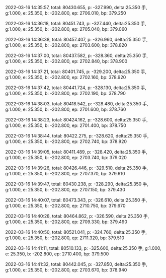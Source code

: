 2022-03-16 14:35:57, total: 80430.655, p: -327.990, delta:25.350 手, g:1.000, e: 25.350, b: -202.800, ep: 2706.010, bp: 379.250

2022-03-16 14:36:18, total: 80451.743, p: -327.440, delta:25.350 手, g:1.000, e: 25.350, b: -202.800, ep: 2705.040, bp: 379.060

2022-03-16 14:36:38, total: 80457.407, p: -326.960, delta:25.350 手, g:1.000, e: 25.350, b: -202.800, ep: 2703.600, bp: 378.820

2022-03-16 14:37:00, total: 80437.582, p: -328.360, delta:25.350 手, g:1.000, e: 25.350, b: -202.800, ep: 2702.840, bp: 378.900

2022-03-16 14:37:21, total: 80401.745, p: -329.200, delta:25.350 手, g:1.000, e: 25.350, b: -202.800, ep: 2702.160, bp: 378.920

2022-03-16 14:37:42, total: 80441.724, p: -328.130, delta:25.350 手, g:1.000, e: 25.350, b: -202.800, ep: 2702.190, bp: 378.790

2022-03-16 14:38:03, total: 80418.542, p: -328.480, delta:25.350 手, g:1.000, e: 25.350, b: -202.800, ep: 2701.600, bp: 378.760

2022-03-16 14:38:23, total: 80424.162, p: -328.600, delta:25.350 手, g:1.000, e: 25.350, b: -202.800, ep: 2701.400, bp: 378.750

2022-03-16 14:38:44, total: 80422.275, p: -328.620, delta:25.350 手, g:1.000, e: 25.350, b: -202.800, ep: 2702.740, bp: 378.920

2022-03-16 14:39:05, total: 80411.489, p: -328.420, delta:25.350 手, g:1.000, e: 25.350, b: -202.800, ep: 2703.740, bp: 379.020

2022-03-16 14:39:26, total: 80426.446, p: -329.510, delta:25.350 手, g:1.000, e: 25.350, b: -202.800, ep: 2707.370, bp: 379.610

2022-03-16 14:39:47, total: 80430.238, p: -328.290, delta:25.350 手, g:1.000, e: 25.350, b: -202.800, ep: 2707.150, bp: 379.430

2022-03-16 14:40:07, total: 80473.343, p: -326.610, delta:25.350 手, g:1.000, e: 25.350, b: -202.800, ep: 2710.750, bp: 379.670

2022-03-16 14:40:28, total: 80464.862, p: -326.590, delta:25.350 手, g:1.000, e: 25.350, b: -202.800, ep: 2709.330, bp: 379.490

2022-03-16 14:40:50, total: 80521.041, p: -324.760, delta:25.350 手, g:1.000, e: 25.350, b: -202.800, ep: 2711.320, bp: 379.510

2022-03-16 14:41:11, total: 80510.133, p: -325.600, delta:25.350 手, g:1.000, e: 25.350, b: -202.800, ep: 2710.400, bp: 379.500

2022-03-16 14:41:32, total: 80442.045, p: -327.850, delta:25.350 手, g:1.000, e: 25.350, b: -202.800, ep: 2703.670, bp: 378.940
